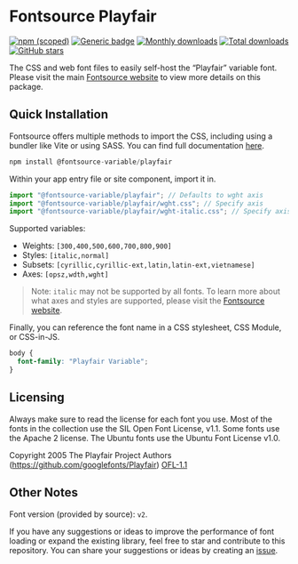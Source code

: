 # Fontsource Playfair

[![npm (scoped)](https://img.shields.io/npm/v/@fontsource-variable/playfair?color=brightgreen)](https://www.npmjs.com/package/@fontsource-variable/playfair) [![Generic badge](https://img.shields.io/badge/fontsource-passing-brightgreen)](https://github.com/fontsource/fontsource) [![Monthly downloads](https://badgen.net/npm/dm/@fontsource-variable/playfair)](https://github.com/fontsource/fontsource) [![Total downloads](https://badgen.net/npm/dt/@fontsource-variable/playfair)](https://github.com/fontsource/fontsource) [![GitHub stars](https://img.shields.io/github/stars/fontsource/fontsource.svg?style=social&label=Star)](https://github.com/fontsource/fontsource/stargazers)

The CSS and web font files to easily self-host the “Playfair” variable font. Please visit the main [Fontsource website](https://fontsource.org/fonts/playfair) to view more details on this package.

## Quick Installation

Fontsource offers multiple methods to import the CSS, including using a bundler like Vite or using SASS. You can find full documentation [here](https://fontsource.org/docs/getting-started/introduction).

```javascript
npm install @fontsource-variable/playfair
```

Within your app entry file or site component, import it in.

```javascript
import "@fontsource-variable/playfair"; // Defaults to wght axis
import "@fontsource-variable/playfair/wght.css"; // Specify axis
import "@fontsource-variable/playfair/wght-italic.css"; // Specify axis and style
```

Supported variables:
- Weights: `[300,400,500,600,700,800,900]`
- Styles: `[italic,normal]`
- Subsets: `[cyrillic,cyrillic-ext,latin,latin-ext,vietnamese]`
- Axes: `[opsz,wdth,wght]`

> Note: `italic` may not be supported by all fonts. To learn more about what axes and styles are supported, please visit the [Fontsource website](https://fontsource.org/fonts/playfair).

Finally, you can reference the font name in a CSS stylesheet, CSS Module, or CSS-in-JS.

```css
body {
  font-family: "Playfair Variable";
}
```

## Licensing
Always make sure to read the license for each font you use. Most of the fonts in the collection use the SIL Open Font License, v1.1. Some fonts use the Apache 2 license. The Ubuntu fonts use the Ubuntu Font License v1.0.

Copyright 2005 The Playfair Project Authors (https://github.com/googlefonts/Playfair)
[OFL-1.1](https://openfontlicense.org)

## Other Notes
Font version (provided by source): `v2`.

If you have any suggestions or ideas to improve the performance of font loading or expand the existing library, feel free to star and contribute to this repository. You can share your suggestions or ideas by creating an [issue](https://github.com/fontsource/fontsource/issues).